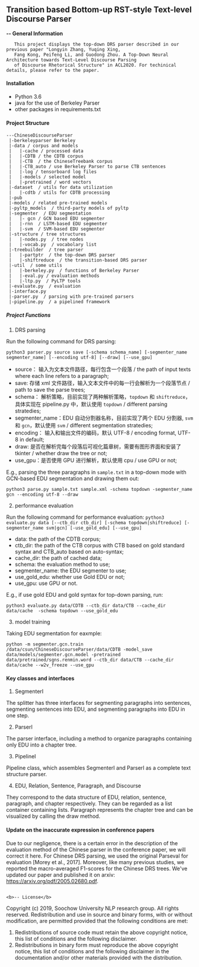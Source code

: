 ## Transition based Bottom-up RST-style Text-level Discourse Parser

<b>-- General Information</b>
```
   This project displays the top-down DRS parser described in our previous paper "Longyin Zhang, Yuqing Xing, 
   Fang Kong, Peifeng Li, and Guodong Zhou. A Top-Down Neural Architecture towards Text-Level Discourse Parsing 
   of Discourse Rhetorical Structure" in ACL2020. For techinical details, please refer to the paper.
```

#### Installation
- Python 3.6
- java for the use of Berkeley Parser
- other packages in requirements.txt

#### Project Structure
```
---ChineseDiscourseParser
 |-berkeleyparser Berkeley
 |-data / corpus and models
 |   |-cache / processed data
 |   |-CDTB / the CDTB corpus
 |   |-CTB  / the ChineseTreebank corpus
 |   |-CTB_auto / use Berkeley Parser to parse CTB sentences
 |   |-log / tensorboard log files
 |   |-models / selected model
 |   |-pretrained / word vectors
 |-dataset  / utils for data utilization 
 |   |-cdtb / utils for CDTB processing
 |-pub  
 |-models / related pre-trained models
 |-pyltp_models  / third-party models of pyltp
 |-segmenter  / EDU segmentation
 |   |- gcn / GCN based EDU segmenter
 |   |-rnn  / LSTM-based EDU segmenter
 |   |-svm  / SVM-based EDU segmenter 
 |-structure / tree structures
 |   |-nodes.py  / tree nodes 
 |   |-vocab.py  / vocabolary list
 |-treebuilder  / tree parser
 |   |-partptr  / the top-down DRS parser
 |   |-shiftreduce  / the transition-based DRS parser 
 |-util  / some utils
 |   |-berkeley.py  / functions of Berkeley Parser 
 |   |-eval.py / evaluation methods
 |   |-ltp.py  / PyLTP tools
 |-evaluate.py  / evaluation
 |-interface.py 
 |-parser.py  / parsing with pre-trained parsers
 |-pipeline.py  / a pipelined framework
```

##### Project Functions

1. DRS parsing

Run the following command for DRS parsing:
```shell
python3 parser.py source save [-schema schema_name] [-segmenter_name segmenter_name] [--encoding utf-8] [--draw] [--use_gpu]
```

- source： 输入为文本文件路径，每行包含一个段落 / the path of input texts where each line refers to a paragraph;
- save: 存储 xml 文件路径，输入文本文件中的每一行会解析为一个段落节点 / path to save the parse trees;
- schema： 解析策略，目前实现了两种解析策略，`topdown` 和 `shiftreduce`，具体实现在 pipeline.py 中，默认使用 `topdown` / different parsing stratedies;
- segmenter_name：EDU 自动分割器名称，目前实现了两个 EDU 分割器, `svm` 和 `gcn`，默认使用 `svm` / different segmentation stratedies;
- encoding： 输入和输出文件的编码，默认 UTF-8 / encoding format, UTF-8 in default;
- draw: 是否在解析完每个段落后可视化篇章树，需要有图形界面和安装了 tkinter / whether draw the tree or not;
- use_gpu：是否使用 GPU 进行解析，默认使用 cpu  / use GPU or not;

E.g., parsing the three paragraphs in `sample.txt` in a top-down mode with GCN-based EDU segmentation and drawing them out:

```shell
python3 parse.py sample.txt sample.xml -schema topdown -segmenter_name gcn --encoding utf-8 --draw
```

2. performance evaluation

Run the following command for performance evaluation: 
`python3 evaluate.py data [--ctb_dir ctb_dir] [-schema topdown|shiftreduce] [-segmenter_name svm|gcn] [-use_gold_edu] [--use_gpu]`

- data: the path of the CDTB corpus;
- ctb_dir: the path of the CTB corpus with CTB based on gold standard syntax and CTB_auto based on auto-syntax;
- cache_dir: the path of cached data;
- schema: the evaluation method to use;
- segmenter_name: the EDU segmenter to use; 
- use_gold_edu: whether use Gold EDU or not;
- use_gpu: use GPU or not.

E.g., if use gold EDU and gold syntax for top-down parsing, run:
```shell
python3 evaluate.py data/CDTB --ctb_dir data/CTB --cache_dir data/cache  -schema topdown --use_gold_edu
```

3. model training

Taking EDU segmentation for eaxmple:
```shell
python -m segmenter.gcn.train /data/csun/ChineseDiscourseParser/data/CDTB -model_save data/models/segmenter.gcn.model -pretrained data/pretrained/sgns.renmin.word --ctb_dir data/CTB --cache_dir data/cache --w2v_freeze --use_gpu
```


#### Key classes and interfaces

1. SegmenterI

The splitter has three interfaces for segmenting paragraphs into sentences, segmenting sentences into EDU, and segmenting paragraphs into EDU in one step.

2. ParserI

The parser interface, including a method to organize paragraphs containing only EDU into a chapter tree.

3. PipelineI

Pipeline class, which assembles SegmenterI and ParserI as a complete text structure parser.

4. EDU, Relation, Sentence, Paragraph, and Discourse

They correspond to the data structure of EDU, relation, sentence, paragraph, and chapter respectively. They can be regarded as a list container containing lists. Paragraph represents the chapter tree and can be visualized by calling the draw method.


#### Update on the inaccurate expression in conference papers

Due to our negligence, there is a certain error in the description of the evaluation method of the Chinese parser 
in the conference paper, we will correct it here. For Chinese DRS parsing, we used the original Parseval for 
evaluation [Morey et al., 2017]. Moreover, like many previous studies, we reported the macro-averaged F1-scores 
for the Chinese DRS trees.  We've updated our paper and published it on arxiv: https://arxiv.org/pdf/2005.02680.pdf.
```

<b>-- License</b>
```
   Copyright (c) 2019, Soochow University NLP research group. All rights reserved.
   Redistribution and use in source and binary forms, with or without modification, are permitted provided that
   the following conditions are met:
   1. Redistributions of source code must retain the above copyright notice, this list of conditions and the
      following disclaimer.
   2. Redistributions in binary form must reproduce the above copyright notice, this list of conditions and the
      following disclaimer in the documentation and/or other materials provided with the distribution.
```
